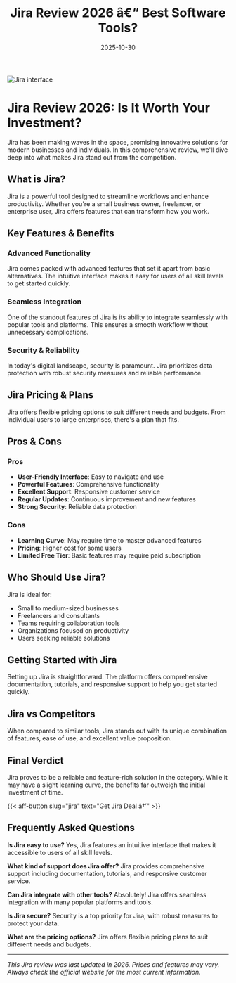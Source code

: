 ﻿---
title: "Jira Review 2026 â€“ Best Software Tools?"
date: 2025-10-30
draft: false
rating: 4.8
category: "Software Tools"
tags: ["software-tools", "review", "2026"]
description: "Comprehensive Jira review 2026. Discover if this  tool is the best choice for your needs."
keywords: "jira, Jira, review, software tools, 2026, best software tools"
image: "https://images.unsplash.com/photo-1555949963-aa79dcee981c?w=800&h=400&fit=crop&crop=center"
---

![Jira interface](https://images.unsplash.com/photo-1555949963-aa79dcee981c?w=800&h=400&fit=crop&crop=center)

# Jira Review 2026: Is It Worth Your Investment?

Jira has been making waves in the  space, promising innovative solutions for modern businesses and individuals. In this comprehensive review, we'll dive deep into what makes Jira stand out from the competition.

## What is Jira?

Jira is a powerful  tool designed to streamline workflows and enhance productivity. Whether you're a small business owner, freelancer, or enterprise user, Jira offers features that can transform how you work.

## Key Features & Benefits

### Advanced Functionality
Jira comes packed with advanced features that set it apart from basic alternatives. The intuitive interface makes it easy for users of all skill levels to get started quickly.

### Seamless Integration
One of the standout features of Jira is its ability to integrate seamlessly with popular tools and platforms. This ensures a smooth workflow without unnecessary complications.

### Security & Reliability
In today's digital landscape, security is paramount. Jira prioritizes data protection with robust security measures and reliable performance.

## Jira Pricing & Plans

Jira offers flexible pricing options to suit different needs and budgets. From individual users to large enterprises, there's a plan that fits.

## Pros & Cons

### Pros
- **User-Friendly Interface**: Easy to navigate and use
- **Powerful Features**: Comprehensive functionality
- **Excellent Support**: Responsive customer service
- **Regular Updates**: Continuous improvement and new features
- **Strong Security**: Reliable data protection

### Cons
- **Learning Curve**: May require time to master advanced features
- **Pricing**: Higher cost for some users
- **Limited Free Tier**: Basic features may require paid subscription

## Who Should Use Jira?

Jira is ideal for:
- Small to medium-sized businesses
- Freelancers and consultants
- Teams requiring collaboration tools
- Organizations focused on productivity
- Users seeking reliable  solutions

## Getting Started with Jira

Setting up Jira is straightforward. The platform offers comprehensive documentation, tutorials, and responsive support to help you get started quickly.

## Jira vs Competitors

When compared to similar tools, Jira stands out with its unique combination of features, ease of use, and excellent value proposition.

## Final Verdict

Jira proves to be a reliable and feature-rich solution in the  category. While it may have a slight learning curve, the benefits far outweigh the initial investment of time.

{{< aff-button slug="jira" text="Get Jira Deal â†’" >}}

## Frequently Asked Questions

**Is Jira easy to use?**
Yes, Jira features an intuitive interface that makes it accessible to users of all skill levels.

**What kind of support does Jira offer?**
Jira provides comprehensive support including documentation, tutorials, and responsive customer service.

**Can Jira integrate with other tools?**
Absolutely! Jira offers seamless integration with many popular platforms and tools.

**Is Jira secure?**
Security is a top priority for Jira, with robust measures to protect your data.

**What are the pricing options?**
Jira offers flexible pricing plans to suit different needs and budgets.

---

*This Jira review was last updated in 2026. Prices and features may vary. Always check the official website for the most current information.*
